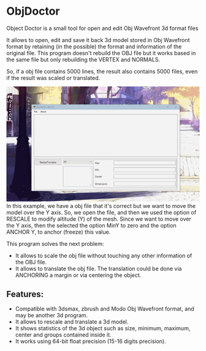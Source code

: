 # ObjDoctor
Object Doctor is a small tool for open and edit Obj Wavefront 3d format files

It allows to open, edit and save it back 3d model stored in Obj Wavefront format by retaining (in the possible) the format and information of the original file.   This program doesn't rebuild the OBJ file but it works based in the same file but only rebuilding the VERTEX and NORMALS.

So, if a obj file contains 5000 lines, the result also contains 5000 files, even if the result was scaled or translated.

![In action](https://raw.githubusercontent.com/EFTEC/ObjDoctor/master/docs/ObjDoctor.gif "Object Doctor In Action")
In this example, we have a obj file that it's correct but we want to move the model over the Y axis.  So, we open the file, and then we used the option of RESCALE to modify altitude (Y) of the mesh. Since we want to move over the Y axis, then the selected the option MinY to zero and the option ANCHOR Y, to anchor (freeze) this value.

This program solves the next problem:
- It allows to scale the obj file without touching any other information of the OBJ file.
- It allows to translate the obj file.   The translation could be done via ANCHORING a margin or via centering the object.

## Features:   
- Compatible with 3dsmax, zbrush and Modo Obj Wavefront format, and may be another 3d program.  
- It allows to rescale and translate a 3d model.
- It shows statistics of the 3d object such as size, minimum, maximum, center and groups contained inside it.
- It works using 64-bit float precision (15-16 digits precision).




